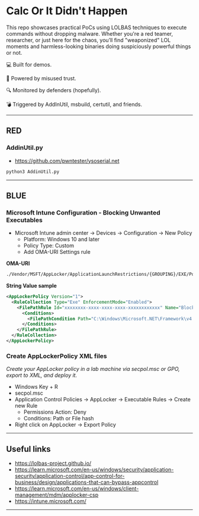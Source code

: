 # Calc Or It Didn't Happen

This repo showcases practical PoCs using LOLBAS techniques to execute commands without dropping malware. Whether you're a red teamer, researcher, or just here for the chaos, you’ll find "weaponized" LOL moments and harmless-looking binaries doing suspiciously powerful things or not.

💻 Built for demos.

🎩 Powered by misused trust.

🔍 Monitored by defenders (hopefully).

💣 Triggered by AddInUtil, msbuild, certutil, and friends.

---

## RED

### AddinUtil.py

- https://github.com/pwntester/ysoserial.net

```bash
python3 AddinUtil.py
```

---

## BLUE

### Microsoft Intune Configuration - Blocking Unwanted Executables

- Microsoft Intune admin center -> Devices -> Configuration -> New Policy
  - Platform: Windows 10 and later
  - Policy Type: Custom
  - Add OMA-URI Settings rule

**OMA-URI**

```bash
./Vendor/MSFT/AppLocker/ApplicationLaunchRestrictions/{GROUPING}/EXE/Policy
```

**String Value sample**

```xml
<AppLockerPolicy Version="1">
  <RuleCollection Type="Exe" EnforcementMode="Enabled">
    <FilePathRule Id="xxxxxxxx-xxxx-xxxx-xxxx-xxxxxxxxxxxx" Name="Block AddInUtil.exe" Action="Deny" UserOrGroupSid="S-1-1-0">
      <Conditions>
        <FilePathCondition Path="C:\Windows\Microsoft.NET\Framework\v4.0.30319\AddInUtil.exe" />
      </Conditions>
    </FilePathRule>
  </RuleCollection>
</AppLockerPolicy>
```

### Create AppLockerPolicy XML files

*Create your AppLocker policy in a lab machine via secpol.msc or GPO, export to XML, and deploy it.*

- Windows Key + R
- secpol.msc
- Application Control Policies -> AppLocker -> Executable Rules -> Create new Rule
  - Permissions Action: Deny
  - Conditions: Path or File hash
- Right click on AppLocker -> Export Policy

---

## Useful links

- https://lolbas-project.github.io/
- https://learn.microsoft.com/en-us/windows/security/application-security/application-control/app-control-for-business/design/applications-that-can-bypass-appcontrol
- https://learn.microsoft.com/en-us/windows/client-management/mdm/applocker-csp
- https://intune.microsoft.com/

---
